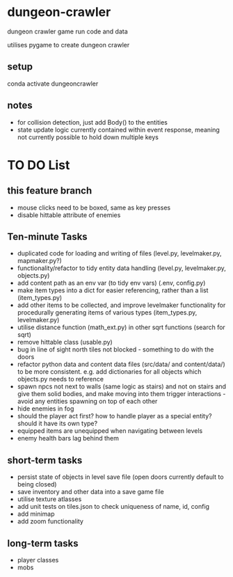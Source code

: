 # dungeon-crawler
dungeon crawler game run code and data

utilises pygame to create dungeon crawler

## setup

conda activate dungeoncrawler

## notes

- for collision detection, just add Body() to the entities
- state update logic currently contained within event response, meaning not currently possible to hold down multiple keys


# TO DO List

## this feature branch
- mouse clicks need to be boxed, same as key presses
- disable hittable attribute of enemies

## Ten-minute Tasks
- duplicated code for loading and writing of files (level.py, levelmaker.py, mapmaker.py?)
- functionality/refactor to tidy entity data handling (level.py, levelmaker.py, objects.py)
- add content path as an env var (to tidy env vars) (.env, config.py)
- make item types into a dict for easier referencing, rather than a list (item_types.py)
- add other items to be collected, and improve levelmaker functionality for procedurally generating items of various types (item_types.py, levelmaker.py)
- utilise distance function (math_ext.py) in other sqrt functions (search for sqrt)
- remove hittable class (usable.py)
- bug in line of sight north tiles not blocked - something to do with the doors
- refactor python data and content data files (src/data/ and content/data/) to be more consistent. e.g. add dictionaries for all objects which objects.py needs to reference
- spawn npcs not next to walls (same logic as stairs) and not on stairs and give them solid bodies, and make moving into them trigger interactions - avoid any entities spawning on top of each other
- hide enemies in fog
- should the player act first? how to handle player as a special entity? should it have its own type?
- equipped items are unequipped when navigating between levels
- enemy health bars lag behind them

## short-term tasks
- persist state of objects in level save file (open doors currently default to being closed)
- save inventory and other data into a save game file
- utilise texture atlasses
- add unit tests on tiles.json to check uniqueness of name, id, config
- add minimap
- add zoom functionality

## long-term tasks
- player classes
- mobs